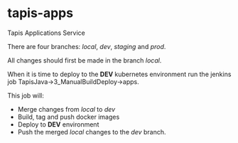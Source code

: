 # tapis-apps

Tapis Applications Service

There are four branches: *local*, *dev*, *staging* and *prod*.

All changes should first be made in the branch *local*.

When it is time to deploy to the **DEV** kubernetes environment
run the jenkins job TapisJava->3_ManualBuildDeploy->apps.

This job will:
* Merge changes from *local* to *dev*
* Build, tag and push docker images
* Deploy to **DEV** environment
* Push the merged *local* changes to the *dev* branch.
